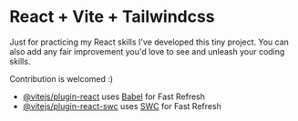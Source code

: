 # React + Vite + Tailwindcss

Just for practicing my React skills I've developed this tiny project. You can also add any fair improvement you'd love to see and unleash your coding skills.

Contribution is welcomed :)

- [@vitejs/plugin-react](https://github.com/vitejs/vite-plugin-react/blob/main/packages/plugin-react/README.md) uses [Babel](https://babeljs.io/) for Fast Refresh
- [@vitejs/plugin-react-swc](https://github.com/vitejs/vite-plugin-react-swc) uses [SWC](https://swc.rs/) for Fast Refresh
